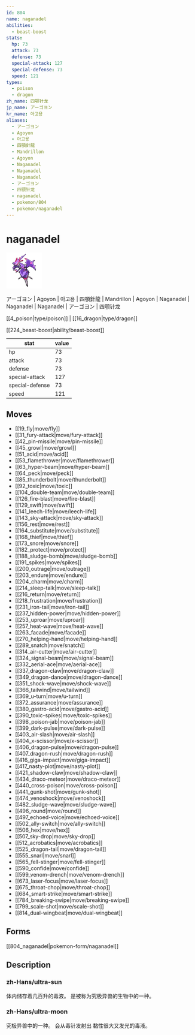 ```yaml
---
id: 804
name: naganadel
abilities:
  - beast-boost
stats:
  hp: 73
  attack: 73
  defense: 73
  special-attack: 127
  special-defense: 73
  speed: 121
types:
  - poison
  - dragon
zh_name: 四颚针龙
jp_name: アーゴヨン
kr_name: 아고용
aliases:
  - アーゴヨン
  - Agoyon
  - 아고용
  - 四顎針龍
  - Mandrillon
  - Agoyon
  - Naganadel
  - Naganadel
  - Naganadel
  - アーゴヨン
  - 四颚针龙
  - naganadel
  - pokemon/804
  - pokemon/naganadel
---
```

# naganadel

![](https://raw.githubusercontent.com/PokeAPI/sprites/master/sprites/pokemon/804.png)

アーゴヨン | Agoyon | 아고용 | 四顎針龍 | Mandrillon | Agoyon | Naganadel | Naganadel | Naganadel | アーゴヨン | 四颚针龙

[[4_poison|type/poison]] | [[16_dragon|type/dragon]]

[[224_beast-boost|ability/beast-boost]]

|stat|value|
|---|---|
|hp|73|
|attack|73|
|defense|73|
|special-attack|127|
|special-defense|73|
|speed|121|


## Moves

- [[19_fly|move/fly]]
- [[31_fury-attack|move/fury-attack]]
- [[42_pin-missile|move/pin-missile]]
- [[45_growl|move/growl]]
- [[51_acid|move/acid]]
- [[53_flamethrower|move/flamethrower]]
- [[63_hyper-beam|move/hyper-beam]]
- [[64_peck|move/peck]]
- [[85_thunderbolt|move/thunderbolt]]
- [[92_toxic|move/toxic]]
- [[104_double-team|move/double-team]]
- [[126_fire-blast|move/fire-blast]]
- [[129_swift|move/swift]]
- [[141_leech-life|move/leech-life]]
- [[143_sky-attack|move/sky-attack]]
- [[156_rest|move/rest]]
- [[164_substitute|move/substitute]]
- [[168_thief|move/thief]]
- [[173_snore|move/snore]]
- [[182_protect|move/protect]]
- [[188_sludge-bomb|move/sludge-bomb]]
- [[191_spikes|move/spikes]]
- [[200_outrage|move/outrage]]
- [[203_endure|move/endure]]
- [[204_charm|move/charm]]
- [[214_sleep-talk|move/sleep-talk]]
- [[216_return|move/return]]
- [[218_frustration|move/frustration]]
- [[231_iron-tail|move/iron-tail]]
- [[237_hidden-power|move/hidden-power]]
- [[253_uproar|move/uproar]]
- [[257_heat-wave|move/heat-wave]]
- [[263_facade|move/facade]]
- [[270_helping-hand|move/helping-hand]]
- [[289_snatch|move/snatch]]
- [[314_air-cutter|move/air-cutter]]
- [[324_signal-beam|move/signal-beam]]
- [[332_aerial-ace|move/aerial-ace]]
- [[337_dragon-claw|move/dragon-claw]]
- [[349_dragon-dance|move/dragon-dance]]
- [[351_shock-wave|move/shock-wave]]
- [[366_tailwind|move/tailwind]]
- [[369_u-turn|move/u-turn]]
- [[372_assurance|move/assurance]]
- [[380_gastro-acid|move/gastro-acid]]
- [[390_toxic-spikes|move/toxic-spikes]]
- [[398_poison-jab|move/poison-jab]]
- [[399_dark-pulse|move/dark-pulse]]
- [[403_air-slash|move/air-slash]]
- [[404_x-scissor|move/x-scissor]]
- [[406_dragon-pulse|move/dragon-pulse]]
- [[407_dragon-rush|move/dragon-rush]]
- [[416_giga-impact|move/giga-impact]]
- [[417_nasty-plot|move/nasty-plot]]
- [[421_shadow-claw|move/shadow-claw]]
- [[434_draco-meteor|move/draco-meteor]]
- [[440_cross-poison|move/cross-poison]]
- [[441_gunk-shot|move/gunk-shot]]
- [[474_venoshock|move/venoshock]]
- [[482_sludge-wave|move/sludge-wave]]
- [[496_round|move/round]]
- [[497_echoed-voice|move/echoed-voice]]
- [[502_ally-switch|move/ally-switch]]
- [[506_hex|move/hex]]
- [[507_sky-drop|move/sky-drop]]
- [[512_acrobatics|move/acrobatics]]
- [[525_dragon-tail|move/dragon-tail]]
- [[555_snarl|move/snarl]]
- [[565_fell-stinger|move/fell-stinger]]
- [[590_confide|move/confide]]
- [[599_venom-drench|move/venom-drench]]
- [[673_laser-focus|move/laser-focus]]
- [[675_throat-chop|move/throat-chop]]
- [[684_smart-strike|move/smart-strike]]
- [[784_breaking-swipe|move/breaking-swipe]]
- [[799_scale-shot|move/scale-shot]]
- [[814_dual-wingbeat|move/dual-wingbeat]]

## Forms



[[804_naganadel|pokemon-form/naganadel]]

## Description

### zh-Hans/ultra-sun

体内储存着几百升的毒液。
是被称为究极异兽的生物中的一种。

### zh-Hans/ultra-moon

究极异兽中的一种。
会从毒针发射出
黏性很大又发光的毒液。


